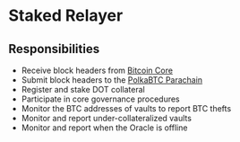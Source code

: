 # Staked Relayer

## Responsibilities

  - Receive block headers from [Bitcoin Core](https://github.com/bitcoin/bitcoin) 
  - Submit block headers to the [PolkaBTC Parachain](https://github.com/interlay/BTC-Parachain)
  - Register and stake DOT collateral
  - Participate in core governance procedures
  - Monitor the BTC addresses of vaults to report BTC thefts
  - Monitor and report under-collateralized vaults
  - Monitor and report when the Oracle is offline